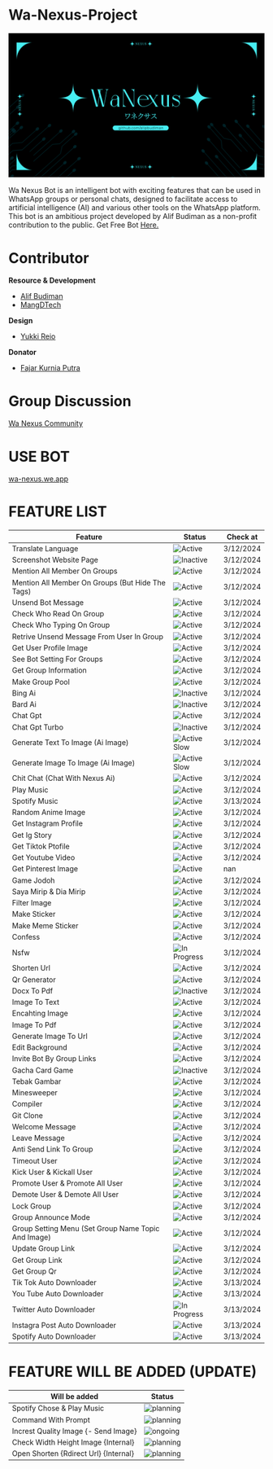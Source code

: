 # Wa-Nexus-Project

![WA Nexus Thumbnail](document/image/bot%20nexus.png)

Wa Nexus Bot is an intelligent bot with exciting features that can be used in WhatsApp groups or personal chats, designed to facilitate access to artificial intelligence (AI) and various other tools on the WhatsApp platform. This bot is an ambitious project developed by Alif Budiman as a non-profit contribution to the public. Get Free Bot [Here.](https://wa-nexus.web.app/)

# Contributor

**Resource & Development**

- [Alif Budiman](https://github.com/alipbudiman)
- [MangDTech](https://github.com/MangDTech)

**Design**

- [Yukki Reio](https://instagram.com/yukkireio._?igshid=MzRlODBiNWFlZA==)

**Donator**

- [Fajar Kurnia Putra](https://instagram.com/fjrkurnia_?igshid=MzRlODBiNWFlZA==)

# Group Discussion
[Wa Nexus Community](https://chat.whatsapp.com/Gbe7Y7NHpZXEaLoQRc6WpD)

# USE BOT
[wa-nexus.we.app](https://wa-nexus.web.app/)

# FEATURE LIST


| Feature |  Status |  Check at |
| ------- |  ------ | --------- |
| Translate Language |  ![Active](https://img.shields.io/badge/Active-brightgreen) |  3/12/2024 |
| Screenshot Website Page |  ![Inactive](https://img.shields.io/badge/Inactive-red) |  3/12/2024 |
| Mention All Member On Groups |  ![Active](https://img.shields.io/badge/Active-brightgreen) |  3/12/2024 |
| Mention All Member On Groups (But Hide The Tags) |  ![Active](https://img.shields.io/badge/Active-brightgreen) |  3/12/2024 |
| Unsend Bot Message |  ![Active](https://img.shields.io/badge/Active-brightgreen) |  3/12/2024 |
| Check Who Read On Group |  ![Active](https://img.shields.io/badge/Active-brightgreen) |  3/12/2024 |
| Check Who Typing On Group |  ![Active](https://img.shields.io/badge/Active-brightgreen) |  3/12/2024 |
| Retrive Unsend Message From User In Group |  ![Active](https://img.shields.io/badge/Active-brightgreen) |  3/12/2024 |
| Get User Profile Image |  ![Active](https://img.shields.io/badge/Active-brightgreen) |  3/12/2024 |
| See Bot Setting For Groups |  ![Active](https://img.shields.io/badge/Active-brightgreen) |  3/12/2024 |
| Get Group Information |  ![Active](https://img.shields.io/badge/Active-brightgreen) |  3/12/2024 |
| Make Group Pool |  ![Active](https://img.shields.io/badge/Active-brightgreen) |  3/12/2024 |
| Bing Ai |  ![Inactive](https://img.shields.io/badge/Inactive-red) |  3/12/2024 |
| Bard Ai |  ![Inactive](https://img.shields.io/badge/Inactive-red) |  3/12/2024 |
| Chat Gpt |  ![Active](https://img.shields.io/badge/Active-brightgreen) |  3/12/2024 |
| Chat Gpt Turbo |  ![Inactive](https://img.shields.io/badge/Inactive-red) |  3/12/2024 |
| Generate Text To Image (Ai Image) |  ![Active Slow](https://img.shields.io/badge/Active%20Slow-blue) |  3/12/2024 |
| Generate Image To Image (Ai Image) |  ![Active Slow](https://img.shields.io/badge/Active%20Slow-blue) |  3/12/2024 |
| Chit Chat (Chat With Nexus Ai) |  ![Active](https://img.shields.io/badge/Active-brightgreen) |  3/12/2024 |
| Play Music |  ![Active](https://img.shields.io/badge/Active-brightgreen) |  3/12/2024 |
| Spotify Music |  ![Active](https://img.shields.io/badge/Active-brightgreen) |  3/13/2024 |
| Random Anime Image |  ![Active](https://img.shields.io/badge/Active-brightgreen) |  3/12/2024 |
| Get Instagram Profile |  ![Active](https://img.shields.io/badge/Active-brightgreen) |  3/12/2024 |
| Get Ig Story |  ![Active](https://img.shields.io/badge/Active-brightgreen) |  3/12/2024 |
| Get Tiktok Ptofile |  ![Active](https://img.shields.io/badge/Active-brightgreen) |  3/12/2024 |
| Get Youtube Video |  ![Active](https://img.shields.io/badge/Active-brightgreen) |  3/12/2024 |
| Get Pinterest Image |  ![Active](https://img.shields.io/badge/Active-brightgreen) | nan|
| Game Jodoh |  ![Active](https://img.shields.io/badge/Active-brightgreen) |  3/12/2024 |
| Saya Mirip & Dia Mirip |  ![Active](https://img.shields.io/badge/Active-brightgreen) |  3/12/2024 |
| Filter Image |  ![Active](https://img.shields.io/badge/Active-brightgreen) |  3/12/2024 |
| Make Sticker |  ![Active](https://img.shields.io/badge/Active-brightgreen) |  3/12/2024 |
| Make Meme Sticker |  ![Active](https://img.shields.io/badge/Active-brightgreen) |  3/12/2024 |
| Confess |  ![Active](https://img.shields.io/badge/Active-brightgreen) |  3/12/2024 |
| Nsfw |  ![In Progress](https://img.shields.io/badge/Active%20Some-green) |  3/12/2024 |
| Shorten Url |  ![Active](https://img.shields.io/badge/Active-brightgreen) |  3/12/2024 |
| Qr Generator |  ![Active](https://img.shields.io/badge/Active-brightgreen) |  3/12/2024 |
| Docx To Pdf |  ![Inactive](https://img.shields.io/badge/Inactive-red) |  3/12/2024 |
| Image To Text |  ![Active](https://img.shields.io/badge/Active-brightgreen) |  3/12/2024 |
| Encahting Image |  ![Active](https://img.shields.io/badge/Active-brightgreen) |  3/12/2024 |
| Image To Pdf |  ![Active](https://img.shields.io/badge/Active-brightgreen) |  3/12/2024 |
| Generate Image To Url |  ![Active](https://img.shields.io/badge/Active-brightgreen) |  3/12/2024 |
| Edit Background |  ![Active](https://img.shields.io/badge/Active-brightgreen) |  3/12/2024 |
| Invite Bot By Group Links |  ![Active](https://img.shields.io/badge/Active-brightgreen) |  3/12/2024 |
| Gacha Card Game |  ![Inactive](https://img.shields.io/badge/Inactive-red) |  3/12/2024 |
| Tebak Gambar |  ![Active](https://img.shields.io/badge/Active-brightgreen) |  3/12/2024 |
| Minesweeper |  ![Active](https://img.shields.io/badge/Active-brightgreen) |  3/12/2024 |
| Compiler |  ![Active](https://img.shields.io/badge/Active-brightgreen) |  3/12/2024 |
| Git Clone |  ![Active](https://img.shields.io/badge/Active-brightgreen) |  3/12/2024 |
| Welcome Message |  ![Active](https://img.shields.io/badge/Active-brightgreen) |  3/12/2024 |
| Leave Message |  ![Active](https://img.shields.io/badge/Active-brightgreen) |  3/12/2024 |
| Anti Send Link To Group |  ![Active](https://img.shields.io/badge/Active-brightgreen) |  3/12/2024 |
| Timeout User |  ![Active](https://img.shields.io/badge/Active-brightgreen) |  3/12/2024 |
| Kick User & Kickall User |  ![Active](https://img.shields.io/badge/Active-brightgreen) |  3/12/2024 |
| Promote User & Promote All User |  ![Active](https://img.shields.io/badge/Active-brightgreen) |  3/12/2024 |
| Demote User & Demote All User |  ![Active](https://img.shields.io/badge/Active-brightgreen) |  3/12/2024 |
| Lock Group |  ![Active](https://img.shields.io/badge/Active-brightgreen) |  3/12/2024 |
| Group Announce Mode |  ![Active](https://img.shields.io/badge/Active-brightgreen) |  3/12/2024 |
| Group Setting Menu (Set Group Name Topic And Image) |  ![Active](https://img.shields.io/badge/Active-brightgreen) |  3/12/2024 |
| Update Group Link |  ![Active](https://img.shields.io/badge/Active-brightgreen) |  3/12/2024 |
| Get Group Link |  ![Active](https://img.shields.io/badge/Active-brightgreen) |  3/12/2024 |
| Get Group Qr |  ![Active](https://img.shields.io/badge/Active-brightgreen) |  3/12/2024 |
| Tik Tok Auto Downloader |  ![Active](https://img.shields.io/badge/Active-brightgreen) |  3/13/2024 |
| You Tube Auto Downloader |  ![Active](https://img.shields.io/badge/Active-brightgreen) |  3/13/2024 |
| Twitter Auto Downloader |  ![In Progress](https://img.shields.io/badge/In%20Progress-yellow) |  3/13/2024 |
| Instagra Post Auto Downloader |  ![Active](https://img.shields.io/badge/Active-brightgreen) |  3/13/2024 |
| Spotify  Auto Downloader |  ![Active](https://img.shields.io/badge/Active-brightgreen) |  3/13/2024 |
# FEATURE WILL BE ADDED (UPDATE)


| Will be added |  Status |
| ------- |  ------ |
| Spotify Chose & Play Music |  ![planning](https://img.shields.io/badge/Planning-red) |
| Command With Prompt |  ![planning](https://img.shields.io/badge/Planning-red) |
| Increst Quality Image {- Send Image} |  ![ongoing](https://img.shields.io/badge/Ongoing-yellow) |
| Check Width Height Image {Internal} |  ![planning](https://img.shields.io/badge/Planning-red) |
| Open Shorten {Rdirect Url} {Internal} |  ![planning](https://img.shields.io/badge/Planning-red) |